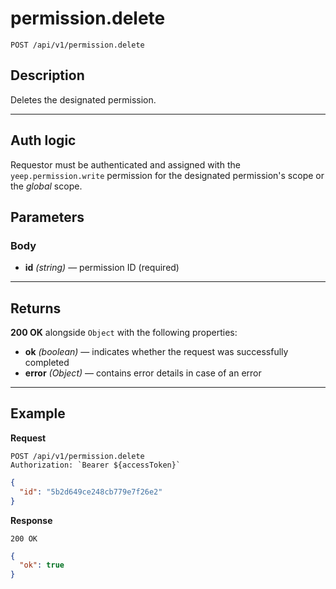 # permission.delete

`POST /api/v1/permission.delete`

## Description

Deletes the designated permission.

---

## Auth logic

Requestor must be authenticated and assigned with the `yeep.permission.write` permission for the designated permission's scope or the _global_ scope.

## Parameters

### Body

- **id** _(string)_ — permission ID (required)

---

## Returns

**200 OK** alongside `Object` with the following properties:

- **ok** _(boolean)_ — indicates whether the request was successfully completed
- **error** _(Object)_ — contains error details in case of an error

---

## Example

**Request**

```
POST /api/v1/permission.delete
Authorization: `Bearer ${accessToken}`
```

```json
{
  "id": "5b2d649ce248cb779e7f26e2"
}
```

**Response**

`200 OK`

```json
{
  "ok": true
}
```
